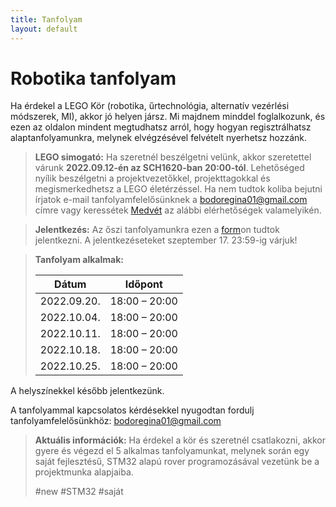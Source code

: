 ```yaml
---
title: Tanfolyam
layout: default
---
```


# Robotika tanfolyam

Ha érdekel a LEGO Kör (robotika, űrtechnológia, alternatív vezérlési módszerek, MI), akkor jó helyen jársz. Mi majdnem minddel foglalkozunk, és ezen az oldalon mindent megtudhatsz arról, hogy hogyan regisztrálhatsz alaptanfolyamunkra, melynek elvégzésével felvételt nyerhetsz hozzánk.

 > **LEGO simogató:**
 Ha szeretnél beszélgetni velünk, akkor szeretettel várunk **2022.09.12-én az SCH1620-ban 20:00-tól**. Lehetőséged nyílik beszélgetni a projektvezetőkkel, projekttagokkal és megismerkedhetsz a LEGO életérzéssel. Ha nem tudtok koliba bejutni írjatok e-mail tanfolyamfelelősünknek a [bodoregina01@gmail.com](mailto:bodoregina01@gmail.com) címre vagy keressétek [Medvét](https://pek.sch.bme.hu/profiles/Mikl%C3%B3s) az alábbi elérhetőségek valamelyikén.

> **Jelentkezés:**
Az őszi tanfolyamunkra ezen a [form](https://forms.gle/N99xgd7HMCohrUJGA)on tudtok jelentkezni. A jelentkezéseteket szeptember 17. 23:59-ig várjuk!

> **Tanfolyam alkalmak:**   
>  
> |    Dátum    |    Időpont    |  
> |-------------|---------------|  
> | 2022.09.20. | 18:00 – 20:00 |  
> | 2022.10.04. | 18:00 – 20:00 |  
> | 2022.10.11. | 18:00 – 20:00 |  
> | 2022.10.18. | 18:00 – 20:00 |  
> | 2022.10.25. | 18:00 – 20:00 |  
> 

A helyszínekkel később jelentkezünk.

A tanfolyammal kapcsolatos kérdésekkel nyugodtan fordulj tanfolyamfelelősünkhöz: 
[bodoregina01@gmail.com](mailto:bodoregina01@gmail.com)

> **Aktuális információk:**
> Ha érdekel a kör és szeretnél csatlakozni,
akkor gyere és végezd el 5 alkalmas
tanfolyamunkat, melynek során egy saját fejlesztésű,
STM32 alapú rover programozásával
vezetünk be a projektmunka alapjaiba.
>
> #new #STM32 #saját
> 
